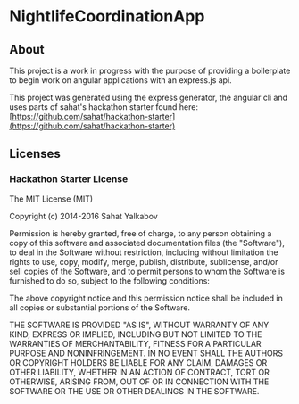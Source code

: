 # NightlifeCoordinationApp

## About

This project is a work in progress with the purpose of providing a boilerplate to begin work on angular applications with an express.js api.

This project was generated using the express generator, the angular cli and uses parts of sahat's hackathon starter found here: [https://github.com/sahat/hackathon-starter](https://github.com/sahat/hackathon-starter)

## Licenses

### Hackathon Starter License

The MIT License (MIT)

Copyright (c) 2014-2016 Sahat Yalkabov

Permission is hereby granted, free of charge, to any person obtaining a copy of this software and associated documentation files (the "Software"), to deal in the Software without restriction, including without limitation the rights to use, copy, modify, merge, publish, distribute, sublicense, and/or sell copies of the Software, and to permit persons to whom the Software is furnished to do so, subject to the following conditions:

The above copyright notice and this permission notice shall be included in all copies or substantial portions of the Software.

THE SOFTWARE IS PROVIDED "AS IS", WITHOUT WARRANTY OF ANY KIND, EXPRESS OR IMPLIED, INCLUDING BUT NOT LIMITED TO THE WARRANTIES OF MERCHANTABILITY, FITNESS FOR A PARTICULAR PURPOSE AND NONINFRINGEMENT. IN NO EVENT SHALL THE AUTHORS OR COPYRIGHT HOLDERS BE LIABLE FOR ANY CLAIM, DAMAGES OR OTHER LIABILITY, WHETHER IN AN ACTION OF CONTRACT, TORT OR OTHERWISE, ARISING FROM, OUT OF OR IN CONNECTION WITH THE SOFTWARE OR THE USE OR OTHER DEALINGS IN THE SOFTWARE.
